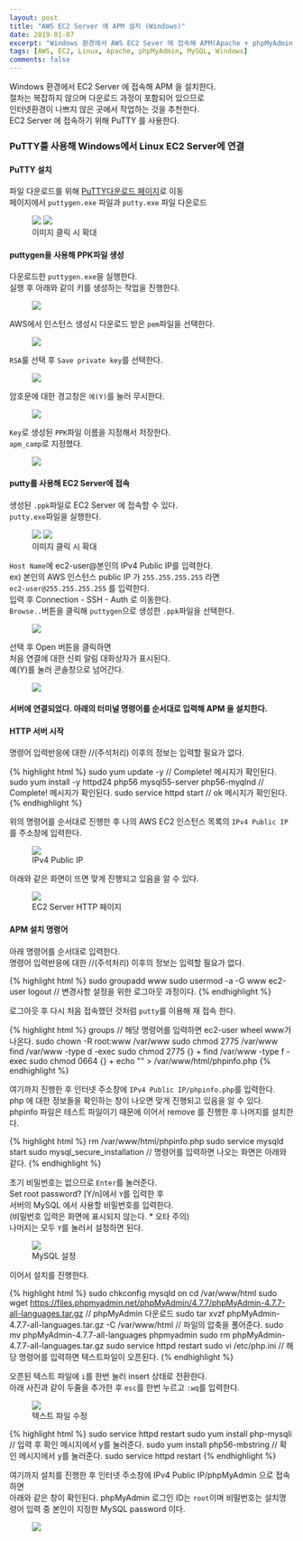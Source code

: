 ```yaml
---
layout: post
title: "AWS EC2 Server 에 APM 설치 (Windows)"
date: 2019-01-07
excerpt: "Windows 환경에서 AWS EC2 Sever 에 접속해 APM(Apache + phpMyAdmin + MySQL) 설치하기"
tags: [AWS, EC2, Linux, Apache, phpMyAdmin, MySQL, Windows]
comments: false
---
```


Windows 환경에서 EC2 Server 에 접속해 APM 을 설치한다.  
절차는 복잡하지 않으며 다운로드 과정이 포함되어 있으므로  
인터넷환경이 나쁘지 않은 곳에서 작업하는 것을 추천한다.  
EC2 Server 에 접속하기 위해 PuTTY 를 사용한다.

### PuTTY를 사용해 Windows에서 Linux EC2 Server에 연결

#### PuTTY 설치

파일 다운로드를 위해 <a href="https://www.chiark.greenend.org.uk/~sgtatham/putty/">PuTTY다운로드 페이지</a>로 이동  
페이지에서 `puttygen.exe` 파일과 `putty.exe` 파일 다운로드

<figure class="half">
	<a href="{{site.url}}/assets/img/post/ec2_windows/server_1.JPG"><img src="{{site.url}}/assets/img/post/ec2_windows/server_1.JPG"></a>
	<a href="{{site.url}}/assets/img/post/ec2_windows/server_2.JPG"><img src="{{site.url}}/assets/img/post/ec2_windows/server_2.JPG"></a>
	<figcaption>이미지 클릭 시 확대</figcaption>
</figure>

#### puttygen을 사용해 PPK파일 생성

다운로드한 `puttygen.exe`을 실행한다.  
실행 후 아래와 같이 키를 생성하는 작업을 진행한다.

<figure>
	<a href="{{site.url}}/assets/img/post/ec2_windows/server_3.JPG"><img src="{{site.url}}/assets/img/post/ec2_windows/server_3.JPG"></a>
</figure>

AWS에서 인스턴스 생성시 다운로드 받은 `pem`파일을 선택한다.

<figure>
	<a href="{{site.url}}/assets/img/post/ec2_windows/server_4.JPG"><img src="{{site.url}}/assets/img/post/ec2_windows/server_4.JPG"></a>
</figure>

`RSA`룰 선택 후 `Save private key`를 선택한다.

<figure>
	<a href="{{site.url}}/assets/img/post/ec2_windows/server_5.JPG"><img src="{{site.url}}/assets/img/post/ec2_windows/server_5.JPG"></a>
</figure>

암호문에 대한 경고창은 `예(Y)`를 눌러 무시한다.

<figure>
	<a href="{{site.url}}/assets/img/post/ec2_windows/server_6.JPG"><img src="{{site.url}}/assets/img/post/ec2_windows/server_6.JPG"></a>
</figure>

`Key`로 생성된 `PPK`파일 이름을 지정해서 저장한다.  
`apm_camp`로 지정했다.

<figure>
	<a href="{{site.url}}/assets/img/post/ec2_windows/server_7.JPG"><img src="{{site.url}}/assets/img/post/ec2_windows/server_7.JPG"></a>
</figure>

#### putty를 사용해 EC2 Server에 접속

생성된 `.ppk`파일로 EC2 Server 에 접속할 수 있다.  
`putty.exe`파일을 실행한다.

<figure class="half">
  <a href="{{site.url}}/assets/img/post/ec2_windows/server_9.JPG"><img src="{{site.url}}/assets/img/post/ec2_windows/server_9.JPG"></a>
	<a href="{{site.url}}/assets/img/post/ec2_windows/server_8.JPG"><img src="{{site.url}}/assets/img/post/ec2_windows/server_8.JPG"></a>
	<figcaption>이미지 클릭 시 확대</figcaption>
</figure>

`Host Name`에 ec2-user@본인의 IPv4 Public IP를 입력한다.  
ex) 본인의 AWS 인스턴스 public IP 가 `255.255.255.255` 라면  
`ec2-user@255.255.255.255` 를 입력한다.  
입력 후 Connection - SSH - Auth 로 이동한다.  
`Browse..`버튼을 클릭해 `puttygen`으로 생성한 `.ppk`파일을 선택한다.

<figure>
	<a href="{{site.url}}/assets/img/post/ec2_windows/server_10.JPG"><img src="{{site.url}}/assets/img/post/ec2_windows/server_10.JPG"></a>
</figure>

선택 후 Open 버튼을 클릭하면  
처음 연결에 대한 신뢰 알림 대화상자가 표시된다.  
예(Y)를 눌러 콘솔창으로 넘어간다.

<figure>
	<a href="{{site.url}}/assets/img/post/ec2_windows/server_11.JPG"><img src="{{site.url}}/assets/img/post/ec2_windows/server_11.JPG"></a>
</figure>

#### 서버에 연결되었다. 아래의 터미널 명령어를 순서대로 입력해 APM 을 설치한다.

#### HTTP 서버 시작

명령어 입력반응에 대한 //(주석처리) 이후의 정보는 입력할 필요가 없다.

{% highlight html %}
 sudo yum update -y // Complete! 메시지가 확인된다.
 sudo yum install -y httpd24 php56 mysql55-server php56-myqlnd // Complete! 메시지가 확인된다.
 sudo service httpd start // ok 메시지가 확인된다.
{% endhighlight %}

위의 명령어를 순서대로 진행한 후 나의 AWS EC2 인스턴스 목록의 `IPv4 Public IP`를 주소창에 입력한다.

<figure>
	<a href="{{site.url}}/assets/img/post/ec2_windows/server_4.JPG"><img src="{{site.url}}/assets/img/post/ec2_windows/server_4.JPG"></a>
	<figcaption>IPv4 Public IP</figcaption>
</figure>

아래와 같은 화면이 뜨면 맞게 진행되고 있음을 알 수 있다.

<figure>
	<a href="{{site.url}}/assets/img/post/ec2_windows/server_5.JPG"><img src="{{site.url}}/assets/img/post/ec2_windows/server_5.JPG"></a>
	<figcaption>EC2 Server HTTP 페이지</figcaption>
</figure>

#### APM 설치 명령어

아래 명령어를 순서대로 입력한다.  
명령어 입력반응에 대한 //(주석처리) 이후의 정보는 입력할 필요가 없다.

{% highlight html %}
 sudo groupadd www
 sudo usermod -a -G www ec2-user
 logout // 변경사항 설정을 위한 로그아웃 과정이다.
{% endhighlight %}

로그아웃 후 다시 처음 접속했던 것처럼 `putty`를 이용해 재 접속 한다.

{% highlight html %}
 groups // 해당 명령어를 입력하면 ec2-user wheel www가 나온다.
 sudo chown -R root:www /var/www
 sudo chmod 2775 /var/www
 find /var/www -type d -exec sudo chmod 2775 {} +
 find /var/www -type f -exec sudo chmod 0664 {} +
 echo "<?php phpinfo() ?>" > /var/www/html/phpinfo.php
{% endhighlight %}

여기까지 진행한 후 인터넷 주소창에 `IPv4 Public IP/phpinfo.php`를 입력한다.  
php 에 대한 정보들을 확인하는 창이 나오면 맞게 진행되고 있음을 알 수 있다.  
phpinfo 파일은 테스트 파일이기 때문에 이어서 remove 를 진행한 후 나머지를 설치한다.

{% highlight html %}
 rm /var/www/html/phpinfo.php
 sudo service mysqld start
 sudo mysql_secure_installation // 명령어를 입력하면 나오는 화면은 아래와 같다.
{% endhighlight %}

초기 비밀번호는 없으므로 `Enter`를 눌러준다.  
Set root password? [Y/n]에서 `Y`를 입력한 후  
서버의 MySQL 에서 사용할 비밀번호를 입력한다.  
(비밀번호 입력은 화면에 표시되지 않는다. * 오타 주의)  
나머지는 모두 `Y`를 눌러서 설정하면 된다.

<figure>
	<a href="{{site.url}}/assets/img/post/ec2_windows/server_14.JPG"><img src="{{site.url}}/assets/img/post/ec2_windows/server_14.JPG"></a>
	<figcaption>MySQL 설정</figcaption>
</figure>

이어서 설치를 진행한다.

{% highlight html %}
 sudo chkconfig mysqld on
 cd /var/www/html
 sudo wget https://files.phpmyadmin.net/phpMyAdmin/4.7.7/phpMyAdmin-4.7.7-all-languages.tar.gz // phpMyAdmin 다운로드
 sudo tar xvzf phpMyAdmin-4.7.7-all-languages.tar.gz -C /var/www/html // 파일의 압축을 풀어준다.
 sudo mv phpMyAdmin-4.7.7-all-languages phpmyadmin
 sudo rm phpMyAdmin-4.7.7-all-languages.tar.gz
 sudo service httpd restart
 sudo vi /etc/php.ini // 해당 명령어를 입력하면 텍스트파일이 오픈된다.
{% endhighlight %}

오픈된 텍스트 파일에 `i`를 한번 눌러 insert 상태로 전환한다.  
아래 사진과 같이 두줄을 추가한 후 `esc`를 한번 누르고 `:wq`를 입력한다.

<figure>
	<a href="{{site.url}}/assets/img/post/ec2_windows/server_15.JPG"><img src="{{site.url}}/assets/img/post/ec2_windows/server_15.JPG"></a>
	<figcaption>텍스트 파일 수정</figcaption>
</figure>

{% highlight html %}
 sudo service httpd restart
 sudo yum install php-mysqli // 입력 후 확인 메시지에서 y를 눌러준다.
 sudo yum install php56-mbstring // 확인 메시지에서 y를 눌러준다.
 sudo service httpd restart
{% endhighlight %}

여기까지 설치를 진행한 후 인터넷 주소창에 IPv4 Public IP/phpMyAdmin 으로 접속하면  
아래와 같은 창이 확인된다.
phpMyAdmin 로그인 ID는 `root`이며 비밀번호는 설치명령어 입력 중 본인이 지정한 MySQL password 이다.

<figure>
	<a href="{{site.url}}/assets/img/post/ec2_windows/server_16.JPG"><img src="{{site.url}}/assets/img/post/ec2_windows/server_16.JPG"></a>
</figure>
